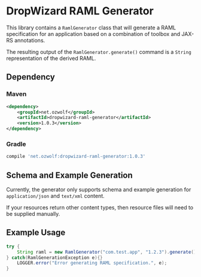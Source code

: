 # DropWizard RAML Generator

This library contains a `RamlGenerator` class that will generate a RAML specification for an application based on a combination of toolbox and JAX-RS annotations.

The resulting output of the `RamlGenerator.generate()` command is a `String` representation of the derived RAML.

## Dependency

### Maven

```xml
<dependency>
    <groupId>net.ozwolf</groupId>
    <artifactId>dropwizard-raml-generator</artifactId>
    <version>1.0.3</version>
</dependency>
```

### Gradle

```gradle
compile 'net.ozwolf:dropwizard-raml-generator:1.0.3'
```

## Schema and Example Generation

Currently, the generator only supports schema and example generation for `application/json` and `text/xml` content.

If your resources return other content types, then resource files will need to be supplied manually.

## Example Usage

```java
try {
    String raml = new RamlGenerator("com.test.app", "1.2.3").generate();
} catch(RamlGenerationException e){}
    LOGGER.error("Error generating RAML specification.", e);
}
```
